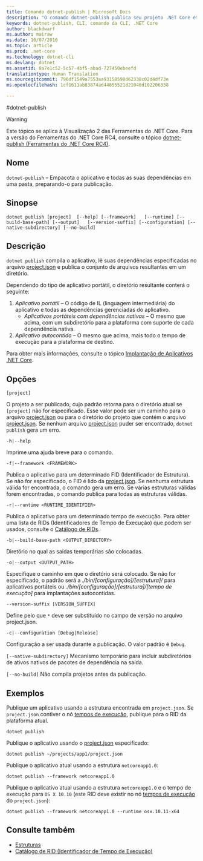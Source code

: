 ```yaml
---
title: Comando dotnet-publish | Microsoft Docs
description: "O comando dotnet-publish publica seu projeto .NET Core em um diretório."
keywords: dotnet-publish, CLI, comando da CLI, .NET Core
author: blackdwarf
ms.author: mairaw
ms.date: 10/07/2016
ms.topic: article
ms.prod: .net-core
ms.technology: dotnet-cli
ms.devlang: dotnet
ms.assetid: 8a7e1c52-5c57-4bf5-abad-727450ebeefd
translationtype: Human Translation
ms.sourcegitcommit: 796df1549a7553aa93158598d62338c02d4df73e
ms.openlocfilehash: 1cf1611ab83874ad44855521d21040d102206338

---
```


#<a name="dotnet-publish"></a>dotnet-publish

> [!WARNING]
> Este tópico se aplica à Visualização 2 das Ferramentas do .NET Core. Para a versão do Ferramentas do .NET Core RC4, consulte o tópico [dotnet-publish (Ferramentas do .NET Core RC4)](../preview3/tools/dotnet-publish.md).

## <a name="name"></a>Nome

`dotnet-publish` – Empacota o aplicativo e todas as suas dependências em uma pasta, preparando-o para publicação.

## <a name="synopsis"></a>Sinopse

`dotnet publish [project] 
    [--help] [--framework]  
    [--runtime] [--build-base-path] [--output]  
    [--version-suffix] [--configuration] [--native-subdirectory] [--no-build]`

## <a name="description"></a>Descrição

`dotnet publish` compila o aplicativo, lê suas dependências especificadas no arquivo [project.json](project-json.md) e publica o conjunto de arquivos resultantes em um diretório. 

Dependendo do tipo de aplicativo portátil, o diretório resultante conterá o seguinte:

1. *Aplicativo portátil* – O código de IL (linguagem intermediária) do aplicativo e todas as dependências gerenciadas do aplicativo.
    * *Aplicativos portáteis com dependências nativas* – O mesmo que acima, com um subdiretório para a plataforma com suporte de cada dependência nativa. 
2. *Aplicativo autocontido* – O mesmo que acima, mais todo o tempo de execução para a plataforma de destino.

Para obter mais informações, consulte o tópico [Implantação de Aplicativos .NET Core](../deploying/index.md).

## <a name="options"></a>Opções

`[project]` 

O projeto a ser publicado, cujo padrão retorna para o diretório atual se `[project]` não for especificado. Esse valor pode ser um caminho para o arquivo [project.json](project-json.md) ou para o diretório do projeto que contém o arquivo [project.json](project-json.md). Se nenhum arquivo [project.json](project-json.md) puder ser encontrado, `dotnet publish` gera um erro. 

`-h|--help`

Imprime uma ajuda breve para o comando.  

`-f|--framework <FRAMEWORK>`

Publica o aplicativo para um determinado FID (Identificador de Estrutura). Se não for especificado, o FID é lido da [project.json](project-json.md#frameworks). Se nenhuma estrutura válida for encontrada, o comando gera um erro. Se várias estruturas válidas forem encontradas, o comando publica para todas as estruturas válidas. 

`-r|--runtime <RUNTIME_IDENTIFIER>`

Publica o aplicativo para um determinado tempo de execução. Para obter uma lista de RIDs (Identificadores de Tempo de Execução) que podem ser usados, consulte o [Catálogo de RIDs](../rid-catalog.md).

`-b|--build-base-path <OUTPUT_DIRECTORY>`

Diretório no qual as saídas temporárias são colocadas.

`-o|--output <OUTPUT_PATH>`

Especifique o caminho em que o diretório será colocado. Se não for especificado, o padrão será a *_./bin/[configuração]/[estrutura]/_* para aplicativos portáteis ou *_./bin/[configuração]/[estrutura]/[tempo de execução]_* para implantações autocontidas.

`--version-suffix [VERSION_SUFFIX]`

Define pelo que `*` deve ser substituído no campo de versão no arquivo project.json.

`-c|--configuration [Debug|Release]`

Configuração a ser usada durante a publicação. O valor padrão é `Debug`.

`[--native-subdirectory]` Mecanismo temporário para incluir subdiretórios de ativos nativos de pacotes de dependência na saída. 

`[--no-build]` Não compila projetos antes da publicação.

## <a name="examples"></a>Exemplos

Publique um aplicativo usando a estrutura encontrada em `project.json`. Se `project.json` contiver o nó [tempos de execução](project-json.md#runtimes), publique para o RID da plataforma atual.

`dotnet publish`

Publique o aplicativo usando o [project.json](project-json.md) especificado:

`dotnet publish ~/projects/app1/project.json`
    
Publique o aplicativo atual usando a estrutura `netcoreapp1.0`:

`dotnet publish --framework netcoreapp1.0`
    
Publique o aplicativo atual usando a estrutura `netcoreapp1.0` e o tempo de execução para `OS X 10.10` (este RID deve existir no nó [tempos de execução](project-json.md#runtimes) do `project.json`):

`dotnet publish --framework netcoreapp1.0 --runtime osx.10.11-x64`

## <a name="see-also"></a>Consulte também
* [Estruturas](../../standard/frameworks.md)
* [Catálogo de RID (Identificador de Tempo de Execução)](../rid-catalog.md)


<!--HONumber=Feb17_HO2-->


